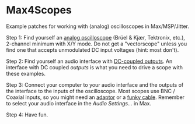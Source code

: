 # Max4Scopes
Example patches for working with (analog) oscilloscopes in Max/MSP/Jitter.

Step 1: Find yourself an [analog oscilloscope](https://www.ebay.com/sch/i.html?_from=R40&_trksid=p2334524.m570.l1313&_nkw=analog+oscilloscope+working&_sacat=0&_odkw=analog+oscilloscope&_osacat=0) (Brüel & Kjær, Tektronix, etc.), 2-channel minimum with X/Y mode. Do not get a "vectorscope" unless you find one that accepts unmodulated DC input voltages (hint: most don't).

Step 2: Find yourself an audio interface with [DC-coupled outputs](https://www.sweetwater.com/sweetcare/articles/which-audio-interfaces-are-dc-coupled/). An interface with DC coupled *outputs* is what you need to drive a scope with these examples.

Step 3: Connect your computer to your audio interface and the outputs of the interface to the inputs of the oscilloscope. Most scopes use BNC / Coaxial inputs, so you might need an [adaptor](https://www.amazon.com/Pomona-1297-Adapter-Phono-Plug/dp/B06Y1HDSCS/) or a [funky cable](https://www.ebay.com/itm/225089604432). Remember to select your audio interface in the *Audio Settings...* in Max.

Step 4: Have fun.
